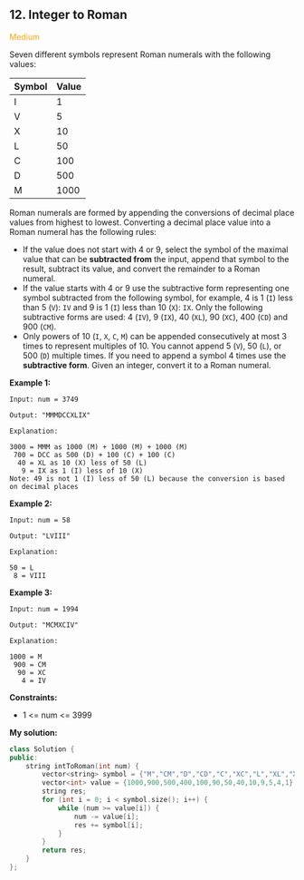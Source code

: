 ## 12. Integer to Roman
<span style="color:orange">Medium</span>

Seven different symbols represent Roman numerals with the following values:

|Symbol|Value|
|---|---|
|I|	1|
|V|	5|
|X|	10|
|L|	50|
|C|	100|
|D|	500|
|M|	1000|

Roman numerals are formed by appending the conversions of decimal place values from highest to lowest. Converting a decimal place value into a Roman numeral has the following rules:

+ If the value does not start with 4 or 9, select the symbol of the maximal value that can be **subtracted from** the input, append that symbol to the result, subtract its value, and convert the remainder to a Roman numeral.
+ If the value starts with 4 or 9 use the subtractive form representing one symbol subtracted from the following symbol, for example, 4 is 1 (`I`) less than 5 (`V`): `IV` and 9 is 1 (`I`) less than 10 (`X`): `IX`. Only the following subtractive forms are used: 4 (`IV`), 9 (`IX`), 40 (`XL`), 90 (`XC`), 400 (`CD`) and 900 (`CM`).
+ Only powers of 10 (`I`, `X`, `C`, `M`) can be appended consecutively at most 3 times to represent multiples of 10. You cannot append 5 (`V`), 50 (`L`), or 500 (`D`) multiple times. If you need to append a symbol 4 times use the **subtractive form**.
Given an integer, convert it to a Roman numeral.

**Example 1:**
```
Input: num = 3749

Output: "MMMDCCXLIX"

Explanation:

3000 = MMM as 1000 (M) + 1000 (M) + 1000 (M)
 700 = DCC as 500 (D) + 100 (C) + 100 (C)
  40 = XL as 10 (X) less of 50 (L)
   9 = IX as 1 (I) less of 10 (X)
Note: 49 is not 1 (I) less of 50 (L) because the conversion is based on decimal places
```
**Example 2:**
```
Input: num = 58

Output: "LVIII"

Explanation:

50 = L
 8 = VIII
```
**Example 3:**
```
Input: num = 1994

Output: "MCMXCIV"

Explanation:

1000 = M
 900 = CM
  90 = XC
   4 = IV
```

**Constraints:**

+ 1 <= num <= 3999

**My solution:**
```cpp
class Solution {
public:
    string intToRoman(int num) {
        vector<string> symbol = {"M","CM","D","CD","C","XC","L","XL","X","IX","V","IV","I"};
        vector<int> value = {1000,900,500,400,100,90,50,40,10,9,5,4,1};
        string res;
        for (int i = 0; i < symbol.size(); i++) {
            while (num >= value[i]) {
                num -= value[i];
                res += symbol[i];
            }
        }
        return res;
    }
};


```